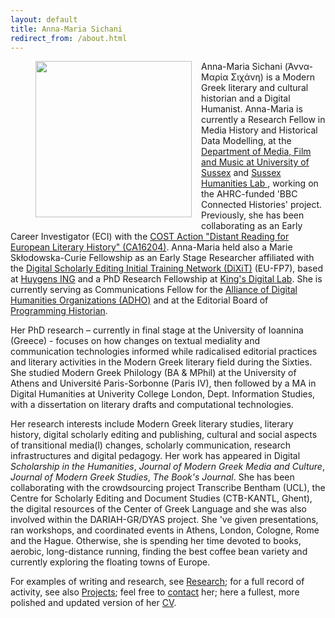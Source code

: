 ```yaml
---
layout: default
title: Anna-Maria Sichani
redirect_from: /about.html
---
```

<figure>
	<img src="{{site.url}}/images/anna-maria 07.jpg" width="250px" style="float: left; margin-right: 15px; margin-bottom: 15px;" />
</figure>
Anna-Maria Sichani (Άννα-Μαρία Σιχάνη) is a Modern Greek literary and cultural historian and a Digital Humanist. Anna-Maria is currently  a Research Fellow in Media History and Historical Data Modelling, at the <a href="http://www.sussex.ac.uk/mfm/"> Department of Media, Film and Music at University of Sussex</a> and <a href="http://www.sussex.ac.uk/shl/"> Sussex Humanities Lab </a>, working on the AHRC-funded 'BBC Connected Histories' project. Previously, she has been collaborating as an Early Career Investigator (ECI) with the <a href="http://www.cost.eu/COST_Actions/ca/CA16204">COST Action "Distant Reading for European Literary History" (CA16204)</a>. Anna-Maria held also a Marie Skłodowska-Curie Fellowship as an Early Stage Researcher affiliated with the <a href="http://dixit.uni-koeln.de">Digital Scholarly Editing Initial Training Network (DiXiT)</a> (EU-FP7), based at <a href="https://www.huygens.knaw.nl">Huygens ING</a> and a PhD Research Fellowship at <a href="https://www.kdl.kcl.ac.uk">King's Digital Lab</a>. She is currently serving as Communications Fellow for the <a href="http://adho.org">Alliance of Digital Humanities Organizations (ADHO)</a> and at the Editorial Board of <a href="https://programminghistorian.org">Programming Historian</a>.

Her PhD research – currently in final stage at the University of Ioannina (Greece) - focuses on how changes on textual mediality and communication technologies informed while radicalised editorial practices and literary activities in the Modern Greek literary field during the Sixties. She studied Modern Greek Philology (BA & MPhil) at the University of Athens and Université Paris-Sorbonne (Paris IV), then followed by a MA in Digital Humanities at Univerity College London, Dept. Information Studies, with a dissertation on literary drafts and computational technologies.

Her research interests include Modern Greek literary studies, literary history, digital scholarly editing and publishing, cultural and social aspects of transitional media(l) changes, scholarly communication, research infrastructures and digital pedagogy. Her work has appeared in Digital _Scholarship in the Humanities_, _Journal of Modern Greek Media and Culture_, _Journal of Modern Greek Studies_, _The Book's Journal_. She has been collaborating with the crowdsourcing project Transcribe Bentham (UCL), the Centre for Scholarly Editing and Document Studies (CTB-KANTL, Ghent), the digital resources of the Center of Greek Language and she was also involved within the DARIAH-GR/DYAS project. She 've given presentations, ran workshops, and coordinated events in Athens, London, Cologne, Rome and the Hague. Otherwise, she is spending her time devoted to books, aerobic, long-distance running, finding the best coffee bean variety and currently exploring the floating towns of Europe.

For examples of writing and research, see [Research](research); for a full record of activity, see also [Projects](projects); feel free to [contact](contact) her; here a fullest, more polished and updated version of her <a href="">CV</a>.
